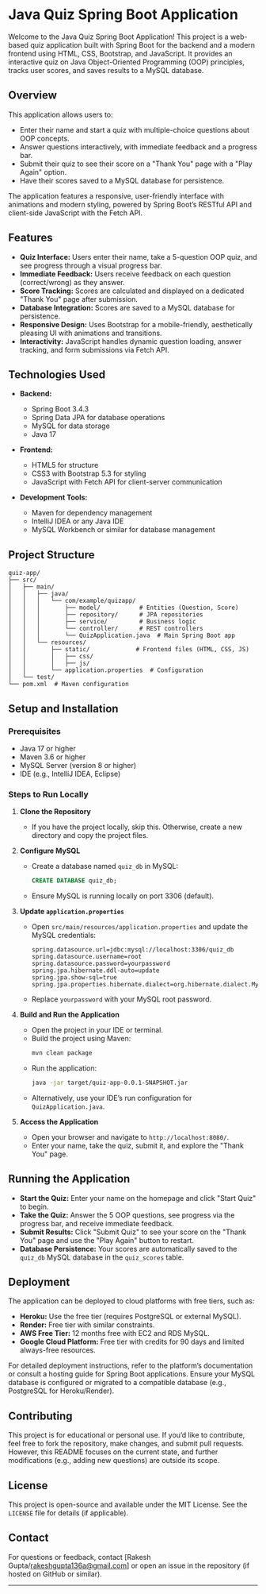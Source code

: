 

# Java Quiz Spring Boot Application

Welcome to the Java Quiz Spring Boot Application! This project is a web-based quiz application built with Spring Boot for the backend and a modern frontend using HTML, CSS, Bootstrap, and JavaScript. It provides an interactive quiz on Java Object-Oriented Programming (OOP) principles, tracks user scores, and saves results to a MySQL database.

## Overview

This application allows users to:
- Enter their name and start a quiz with multiple-choice questions about OOP concepts.
- Answer questions interactively, with immediate feedback and a progress bar.
- Submit their quiz to see their score on a "Thank You" page with a "Play Again" option.
- Have their scores saved to a MySQL database for persistence.

The application features a responsive, user-friendly interface with animations and modern styling, powered by Spring Boot’s RESTful API and client-side JavaScript with the Fetch API.

## Features

- **Quiz Interface:** Users enter their name, take a 5-question OOP quiz, and see progress through a visual progress bar.
- **Immediate Feedback:** Users receive feedback on each question (correct/wrong) as they answer.
- **Score Tracking:** Scores are calculated and displayed on a dedicated "Thank You" page after submission.
- **Database Integration:** Scores are saved to a MySQL database for persistence.
- **Responsive Design:** Uses Bootstrap for a mobile-friendly, aesthetically pleasing UI with animations and transitions.
- **Interactivity:** JavaScript handles dynamic question loading, answer tracking, and form submissions via Fetch API.

## Technologies Used

- **Backend:**
  - Spring Boot 3.4.3
  - Spring Data JPA for database operations
  - MySQL for data storage
  - Java 17

- **Frontend:**
  - HTML5 for structure
  - CSS3 with Bootstrap 5.3 for styling
  - JavaScript with Fetch API for client-server communication

- **Development Tools:**
  - Maven for dependency management
  - IntelliJ IDEA or any Java IDE
  - MySQL Workbench or similar for database management

## Project Structure

```
quiz-app/
├── src/
│   ├── main/
│   │   ├── java/
│   │   │   └── com/example/quizapp/
│   │   │       ├── model/           # Entities (Question, Score)
│   │   │       ├── repository/      # JPA repositories
│   │   │       ├── service/         # Business logic
│   │   │       └── controller/      # REST controllers
│   │   │       └── QuizApplication.java  # Main Spring Boot app
│   │   └── resources/
│   │       ├── static/             # Frontend files (HTML, CSS, JS)
│   │       │   ├── css/
│   │       │   ├── js/
│   │       └── application.properties  # Configuration
│   └── test/
└── pom.xml  # Maven configuration
```

## Setup and Installation

### Prerequisites
- Java 17 or higher
- Maven 3.6 or higher
- MySQL Server (version 8 or higher)
- IDE (e.g., IntelliJ IDEA, Eclipse)

### Steps to Run Locally

1. **Clone the Repository**
   - If you have the project locally, skip this. Otherwise, create a new directory and copy the project files.

2. **Configure MySQL**
   - Create a database named `quiz_db` in MySQL:
     ```sql
     CREATE DATABASE quiz_db;
     ```
   - Ensure MySQL is running locally on port 3306 (default).

3. **Update `application.properties`**
   - Open `src/main/resources/application.properties` and update the MySQL credentials:
     ```properties
     spring.datasource.url=jdbc:mysql://localhost:3306/quiz_db
     spring.datasource.username=root
     spring.datasource.password=yourpassword
     spring.jpa.hibernate.ddl-auto=update
     spring.jpa.show-sql=true
     spring.jpa.properties.hibernate.dialect=org.hibernate.dialect.MySQLDialect
     ```
   - Replace `yourpassword` with your MySQL root password.

4. **Build and Run the Application**
   - Open the project in your IDE or terminal.
   - Build the project using Maven:
     ```bash
     mvn clean package
     ```
   - Run the application:
     ```bash
     java -jar target/quiz-app-0.0.1-SNAPSHOT.jar
     ```
   - Alternatively, use your IDE’s run configuration for `QuizApplication.java`.

5. **Access the Application**
   - Open your browser and navigate to `http://localhost:8080/`.
   - Enter your name, take the quiz, submit it, and explore the "Thank You" page.

## Running the Application

- **Start the Quiz:** Enter your name on the homepage and click "Start Quiz" to begin.
- **Take the Quiz:** Answer the 5 OOP questions, see progress via the progress bar, and receive immediate feedback.
- **Submit Results:** Click "Submit Quiz" to see your score on the "Thank You" page and use the "Play Again" button to restart.
- **Database Persistence:** Your scores are automatically saved to the `quiz_db` MySQL database in the `quiz_scores` table.

## Deployment

The application can be deployed to cloud platforms with free tiers, such as:
- **Heroku:** Use the free tier (requires PostgreSQL or external MySQL).
- **Render:** Free tier with similar constraints.
- **AWS Free Tier:** 12 months free with EC2 and RDS MySQL.
- **Google Cloud Platform:** Free tier with credits for 90 days and limited always-free resources.

For detailed deployment instructions, refer to the platform’s documentation or consult a hosting guide for Spring Boot applications. Ensure your MySQL database is configured or migrated to a compatible database (e.g., PostgreSQL for Heroku/Render).

## Contributing

This project is for educational or personal use. If you’d like to contribute, feel free to fork the repository, make changes, and submit pull requests. However, this README focuses on the current state, and further modifications (e.g., adding new questions) are outside its scope.

## License

This project is open-source and available under the MIT License. See the `LICENSE` file for details (if applicable).

## Contact

For questions or feedback, contact [Rakesh Gupta/rakeshgupta136a@gmail.com] or open an issue in the repository (if hosted on GitHub or similar).

---
